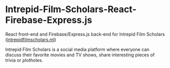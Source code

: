 # Intrepid-Film-Scholars-React-Firebase-Express.js
React front-end and Firebase/Express.js back-end for Intrepid Film Scholars ([intrepidfilmscholars.ml](intrepidfilmscholars.ml))

Intrepid Film Scholars is a social media platform where everyone can discuss their favorite movies and TV shows, share interesting pieces of trivia or plotholes.
